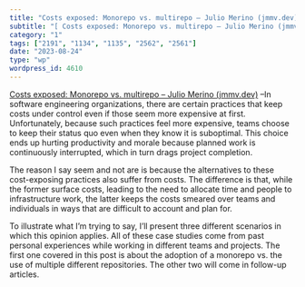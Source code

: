 ```yaml
---
title: "Costs exposed: Monorepo vs. multirepo – Julio Merino (jmmv.dev)"
subtitle: "[ Costs exposed: Monorepo vs. multirepo – Julio Merino (jmmv.dev)]( https://jmmv.dev/2023/08/costs-e..."
category: "1"
tags: ["2191", "1134", "1135", "2562", "2561"]
date: "2023-08-24"
type: "wp"
wordpress_id: 4610
---
```

[ Costs exposed: Monorepo vs. multirepo – Julio Merino (jmmv.dev)]( https://jmmv.dev/2023/08/costs-exposed-monorepo-multirepo.html) –In software engineering organizations, there are certain practices that keep costs under control even if those seem more expensive at first. Unfortunately, because such practices feel more expensive, teams choose to keep their status quo even when they know it is suboptimal. This choice ends up hurting productivity and morale because planned work is continuously interrupted, which in turn drags project completion.

The reason I say seem and not are is because the alternatives to these cost-exposing practices also suffer from costs. The difference is that, while the former surface costs, leading to the need to allocate time and people to infrastructure work, the latter keeps the costs smeared over teams and individuals in ways that are difficult to account and plan for.

To illustrate what I’m trying to say, I’ll present three different scenarios in which this opinion applies. All of these case studies come from past personal experiences while working in different teams and projects. The first one covered in this post is about the adoption of a monorepo vs. the use of multiple different repositories. The other two will come in follow-up articles.